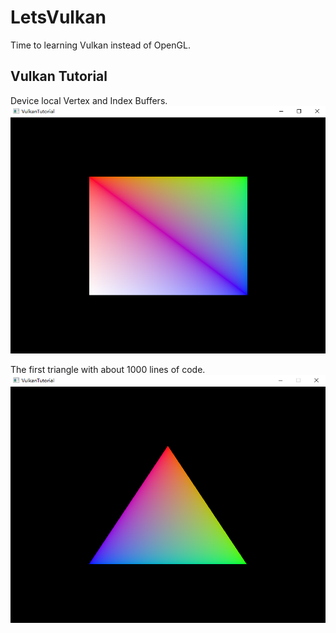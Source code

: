 # LetsVulkan
Time to learning Vulkan instead of OpenGL.
## Vulkan Tutorial
Device local Vertex and Index Buffers.
![Buffers.](example/Buffers.png)

The first triangle with about 1000 lines of code.
![The first triangle.](example/the_first_triangle.png)

